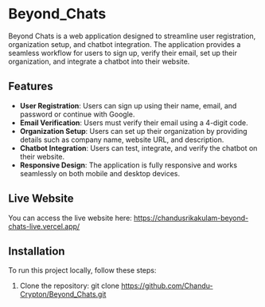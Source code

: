# Beyond_Chats

Beyond Chats is a web application designed to streamline user registration, organization setup, and chatbot integration. The application provides a seamless workflow for users to sign up, verify their email, set up their organization, and integrate a chatbot into their website.

## Features
- **User Registration**: Users can sign up using their name, email, and password or continue with Google.
- **Email Verification**: Users must verify their email using a 4-digit code.
- **Organization Setup**: Users can set up their organization by providing details such as company name, website URL, and description.
- **Chatbot Integration**: Users can test, integrate, and verify the chatbot on their website.
- **Responsive Design**: The application is fully responsive and works seamlessly on both mobile and desktop devices.

## Live Website
You can access the live website here:  https://chandusrikakulam-beyond-chats-live.vercel.app/

## Installation
To run this project locally, follow these steps:

1. Clone the repository:
   git clone https://github.com/Chandu-Crypton/Beyond_Chats.git

